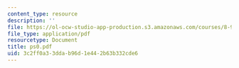 ```yaml
---
content_type: resource
description: ''
file: https://ol-ocw-studio-app-production.s3.amazonaws.com/courses/8-942-cosmology-fall-2001/3c2ff0a33ddab96d1e442b63b332cde6_ps0.pdf
file_type: application/pdf
resourcetype: Document
title: ps0.pdf
uid: 3c2ff0a3-3dda-b96d-1e44-2b63b332cde6
---
```

